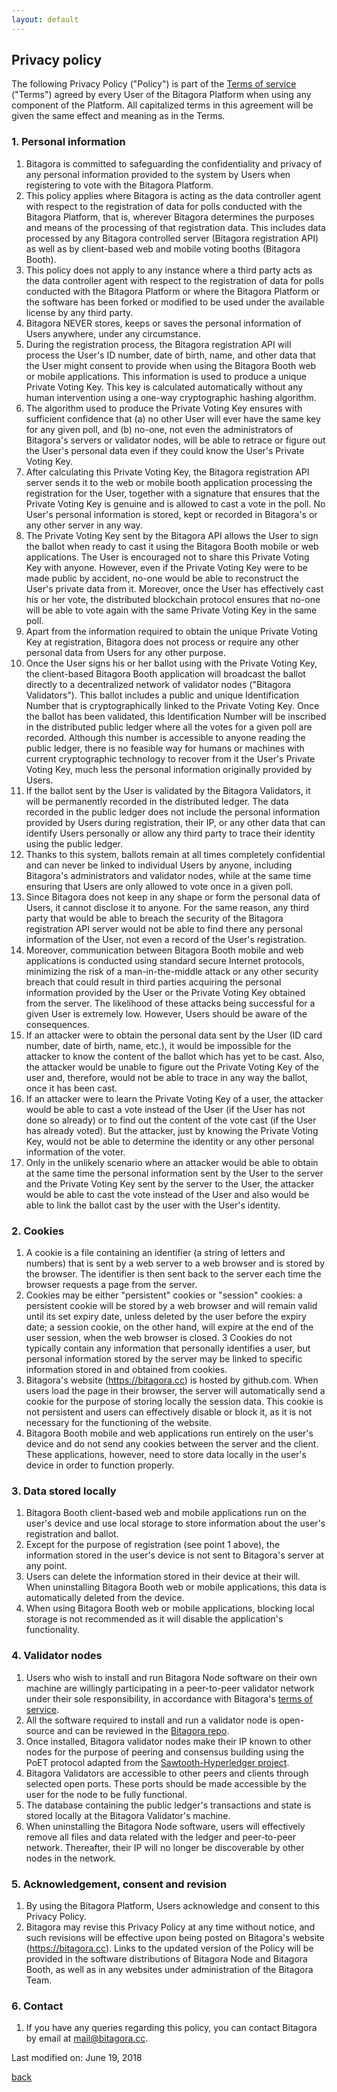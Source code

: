 ```yaml
---
layout: default
---
```

## Privacy policy

The following Privacy Policy ("Policy") is part of the [Terms of service](terms.md) ("Terms") agreed by every User of the Bitagora Platform when using any component of the Platform. All capitalized terms in this agreement will be given the same effect and meaning as in the Terms.

### 1. Personal information
1.	Bitagora is committed to safeguarding the confidentiality and privacy of any personal information provided to the system by Users when registering to vote with the Bitagora Platform.
2.	This policy applies where Bitagora is acting as the data controller agent with respect to the registration of data for polls conducted with the Bitagora Platform, that is, wherever Bitagora determines the purposes and means of the processing of that registration data. This includes data processed by any Bitagora controlled server (Bitagora registration API) as well as by client-based web and mobile voting booths (Bitagora Booth).
3. This policy does not apply to any instance where a third party acts as the data controller agent with respect to the registration of data for polls conducted with the Bitagora Platform or where the Bitagora Platform or the software has been forked or modified to be used under the available license by any third party.
4. Bitagora NEVER stores, keeps or saves the personal information of Users anywhere, under any circumstance. 
5. During the registration process, the Bitagora registration API will process the User's ID number, date of birth, name, and other data that the User might consent to provide when using the Bitagora Booth web or mobile applications. This information is used to produce a unique Private Voting Key. This key is calculated automatically without any human intervention using a one-way cryptographic hashing algorithm.
6. The algorithm used to produce the Private Voting Key ensures with sufficient confidence that 
  (a) no other User will ever have the same key for any given poll, and
  (b) no-one, not even the administrators of Bitagora's servers or validator nodes, will be able to retrace or figure out the User's personal data even if they could know the User's Private Voting Key.
6. After calculating this Private Voting Key, the Bitagora registration API server sends it to the web or mobile booth application processing the registration for the User, together with a signature that ensures that the Private Voting Key is genuine and is allowed to cast a vote in the poll. No User's personal information is stored, kept or recorded in Bitagora's or any other server in any way. 
7. The Private Voting Key sent by the Bitagora API allows the User to sign the ballot when ready to cast it using the Bitagora Booth mobile or web applications. The User is encouraged not to share this Private Voting Key with anyone. However, even if the Private Voting Key were to be made public by accident, no-one would be able to reconstruct the User's private data from it. Moreover, once the User has effectively cast his or her vote, the distributed blockchain protocol ensures that no-one will be able to vote again with the same Private Voting Key in the same poll. 
8.	Apart from the information required to obtain the unique Private Voting Key at registration, Bitagora does not process or require any other personal data from Users for any other purpose.
9. Once the User signs his or her ballot using with the Private Voting Key, the client-based Bitagora Booth application will broadcast the ballot directly to a decentralized network of validator nodes ("Bitagora Validators"). This ballot includes a public and unique Identification Number that is cryptographically linked to the Private Voting Key. Once the ballot has been validated, this Identification Number will be inscribed in the distributed public ledger where all the votes for a given poll are recorded. Although this number is accessible to anyone reading the public ledger, there is no feasible way for humans or machines with current cryptographic technology to recover from it the User's Private Voting Key, much less the personal information originally provided by Users.
10. If the ballot sent by the User is validated by the Bitagora Validators, it will be permanently recorded in the distributed ledger. The data recorded in the public ledger does not include the personal information provided by Users during registration, their IP, or any other data that can identify Users personally or allow any third party to trace their identity using the public ledger. 
11. Thanks to this system, ballots remain at all times completely confidential and can never be linked to individual Users by anyone, including Bitagora's administrators and validator nodes, while at the same time ensuring that Users are only allowed to vote once in a given poll.
12.	Since Bitagora does not keep in any shape or form the personal data of Users, it cannot disclose it to anyone. For the same reason, any third party that would be able to breach the security of the Bitagora registration API server would not be able to find there any personal information of the User, not even a record of the User's registration.
13. Moreover, communication between Bitagora Booth mobile and web applications is conducted using standard secure Internet protocols, minimizing the risk of a man-in-the-middle attack or any other security breach that could result in third parties acquiring the personal information provided by the User or the Private Voting Key obtained from the server. The likelihood of these attacks being successful for a given User is extremely low. However, Users should be aware of the consequences. 
14. If an attacker were to obtain the personal data sent by the User (ID card number, date of birth, name, etc.), it would be impossible for the attacker to know the content of the ballot which has yet to be cast. Also, the attacker would be unable to figure out the Private Voting Key of the user and, therefore, would not be able to trace in any way the ballot, once it has been cast. 
15. If an attacker were to learn the Private Voting Key of a user, the attacker would be able to cast a vote instead of the User (if the User has not done so already) or to find out the content of the vote cast (if the User has already voted). But the attacker, just by knowing the Private Voting Key, would not be able to determine the identity or any other personal information of the voter.
16. Only in the unlikely scenario where an attacker would be able to obtain at the same time the personal information sent by the User to the server and the Private Voting Key sent by the server to the User, the attacker would be able to cast the vote instead of the User and also would be able to link the ballot cast by the user with the User's identity.

### 2. Cookies
1. A cookie is a file containing an identifier (a string of letters and numbers) that is sent by a web server to a web browser and is stored by the browser. The identifier is then sent back to the server each time the browser requests a page from the server.
2.	Cookies may be either "persistent" cookies or "session" cookies: a persistent cookie will be stored by a web browser and will remain valid until its set expiry date, unless deleted by the user before the expiry date; a session cookie, on the other hand, will expire at the end of the user session, when the web browser is closed.
3	Cookies do not typically contain any information that personally identifies a user, but personal information stored by the server may be linked to specific information stored in and obtained from cookies.
4. Bitagora's website (https://bitagora.cc) is hosted by github.com. When users load the page in their browser, the server will automatically send a cookie for the purpose of storing locally the session data. This cookie is not persistent and users can effectively disable or block it, as it is not necessary for the functioning of the website.   
5. Bitagora Booth mobile and web applications run entirely on the user's device and do not send any cookies between the server and the client. These applications, however, need to store data locally in the user's device in order to function properly. 

### 3. Data stored locally
1.	Bitagora Booth client-based web and mobile applications run on the user's device and use local storage to store information about the user's registration and ballot.
2. Except for the purpose of registration (see point 1 above), the information stored in the user's device is not sent to Bitagora's server at any point.
3. Users can delete the information stored in their device at their will. When uninstalling Bitagora Booth web or mobile applications, this data is automatically deleted from the device.
4.	When using Bitagora Booth web or mobile applications, blocking local storage is not recommended as it will disable the application's functionality.

### 4. Validator nodes
1.	Users who wish to install and run Bitagora Node software on their own machine are willingly participating in a peer-to-peer validator network under their sole responsibility, in accordance with Bitagora's [terms of service](./terms.md).
2. All the software required to install and run a validator node is open-source and can be reviewed in the [Bitagora repo](https://github.com/Bitagora/bitagora-node).
3. Once installed, Bitagora validator nodes make their IP known to other nodes for the purpose of peering and consensus building using the PoET protocol adapted from the [Sawtooth-Hyperledger project](https://github.com/hyperledger/sawtooth-core). 
4. Bitagora Validators are accessible to other peers and clients through selected open ports. These ports should be made accessible by the user for the node to be fully functional.
5. The database containing the public ledger's transactions and state is stored locally at the Bitagora Validator's machine.
6. When uninstalling the Bitagora Node software, users will effectively remove all files and data related with the ledger and peer-to-peer network. Thereafter, their IP will no longer be discoverable by other nodes in the network.

### 5. Acknowledgement, consent and revision
1. By using the Bitagora Platform, Users acknowledge and consent to this Privacy Policy.
2. Bitagora may revise this Privacy Policy at any time without notice, and such revisions will be effective upon being posted on Bitagora's website (https://bitagora.cc). Links to the updated version of the Policy will be provided in the software distributions of Bitagora Node and Bitagora Booth, as well as in any websites under administration of the Bitagora Team.

### 6. Contact
1.	If you have any queries regarding this policy, you can contact Bitagora by email at [mail@bitagora.cc](mailto:mail@bitagora.cc).

Last modified on: June 19, 2018

[back](../../../.)
